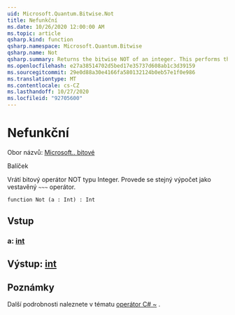```yaml
---
uid: Microsoft.Quantum.Bitwise.Not
title: Nefunkční
ms.date: 10/26/2020 12:00:00 AM
ms.topic: article
qsharp.kind: function
qsharp.namespace: Microsoft.Quantum.Bitwise
qsharp.name: Not
qsharp.summary: Returns the bitwise NOT of an integer. This performs the same computation as the built-in `~~~` operator.
ms.openlocfilehash: e27a38514702d5bed17e35737d608ab1c3d39159
ms.sourcegitcommit: 29e0d88a30e4166fa580132124b0eb57e1f0e986
ms.translationtype: MT
ms.contentlocale: cs-CZ
ms.lasthandoff: 10/27/2020
ms.locfileid: "92705600"
---
```

# <a name="not-function"></a>Nefunkční

Obor názvů: [Microsoft.. bitové](xref:Microsoft.Quantum.Bitwise)

Balíček [](https://nuget.org/packages/)


Vrátí bitový operátor NOT typu Integer.
Provede se stejný výpočet jako vestavěný `~~~` operátor.

```qsharp
function Not (a : Int) : Int
```


## <a name="input"></a>Vstup

### <a name="a--int"></a>a: [int](xref:microsoft.quantum.lang-ref.int)





## <a name="output--int"></a>Výstup: [int](xref:microsoft.quantum.lang-ref.int)



## <a name="remarks"></a>Poznámky

Další podrobnosti naleznete v tématu [operátor C# ~](https://docs.microsoft.com/dotnet/csharp/language-reference/operators/bitwise-complement-operator) .